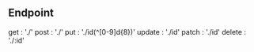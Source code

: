 

## Endpoint

get : './'
post : './'
put : './id(^[0-9]d{8})'
update : './id'
patch : './id'
delete : './:id'